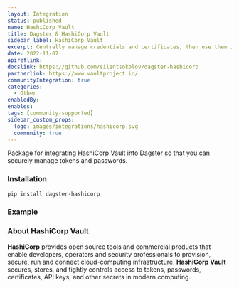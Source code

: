 ```yaml
---
layout: Integration
status: published
name: HashiCorp Vault
title: Dagster & HashiCorp Vault
sidebar_label: HashiCorp Vault
excerpt: Centrally manage credentials and certificates, then use them in your pipelines.
date: 2022-11-07
apireflink:
docslink: https://github.com/silentsokolov/dagster-hashicorp
partnerlink: https://www.vaultproject.io/
communityIntegration: true
categories:
  - Other
enabledBy:
enables:
tags: [community-supported]
sidebar_custom_props:
  logo: images/integrations/hashicorp.svg
  community: true
---
```


Package for integrating HashiCorp Vault into Dagster so that you can securely manage tokens and passwords.

### Installation

```bash
pip install dagster-hashicorp
```

### Example

<CodeExample path="docs_snippets/docs_snippets/integrations/hashicorp.py" language="python" />

### About HashiCorp Vault

**HashiCorp** provides open source tools and commercial products that enable developers, operators and security professionals to provision, secure, run and connect cloud-computing infrastructure. **HashiCorp Vault** secures, stores, and tightly controls access to tokens, passwords, certificates, API keys, and other secrets in modern computing.
